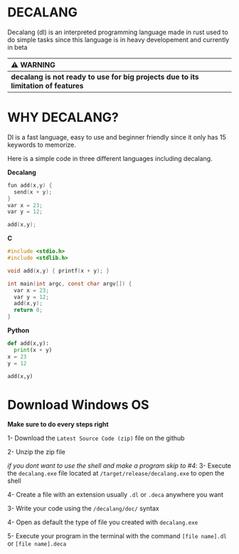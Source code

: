 # DECALANG

Decalang (dl) is an interpreted programming language made in rust used to do simple tasks since this language is in heavy developement and currently in beta 


|                                  :warning: WARNING                                  |
|:------------------------------------------------------------------------------------|
| **decalang is not ready to use for big projects due to its limitation of features**   |


# WHY DECALANG?

Dl is a fast language, easy to use and beginner friendly since it only has 15 keywords to memorize.

Here is a simple code in three different languages including decalang.

**Decalang**

```c
fun add(x,y) { 
  send(x + y); 
}
var x = 23;
var y = 12;

add(x,y);
```

**C**

```c
#include <stdio.h>
#include <stdlib.h>

void add(x,y) { printf(x + y); }

int main(int argc, const char argv[]) {
  var x = 23;
  var y = 12;
  add(x,y);
  return 0;
}
```

**Python**

```python
def add(x,y): 
  print(x + y)
x = 23
y = 12

add(x,y)
```

# Download Windows OS

**Make sure to do every steps right**


1- Download the `Latest Source Code (zip)` file on the github

2- Unzip the zip file

*if you dont want to use the shell and make a program skip to #4*: 3- Execute the `decalang.exe` file located at `/target/release/decalang.exe` to open the shell

4- Create a file with an extension usually `.dl` or `.deca` anywhere you want

3- Write your code using the `/decalang/doc/` syntax

4- Open as default the type of file you created with `decalang.exe`

5- Execute your program in the terminal with the command `[file name].dl` or `[file name].deca`

